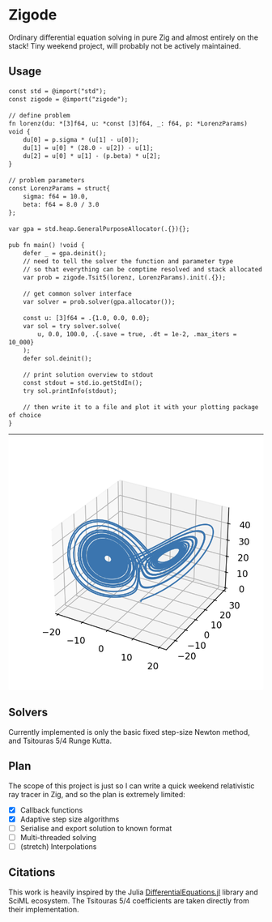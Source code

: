 # Zigode 

Ordinary differential equation solving in pure Zig and almost entirely on the stack! Tiny weekend project, will probably not be actively maintained.

## Usage

```zig
const std = @import("std");
const zigode = @import("zigode");

// define problem
fn lorenz(du: *[3]f64, u: *const [3]f64, _: f64, p: *LorenzParams) void {
    du[0] = p.sigma * (u[1] - u[0]);
    du[1] = u[0] * (28.0 - u[2]) - u[1];
    du[2] = u[0] * u[1] - (p.beta) * u[2];
}

// problem parameters
const LorenzParams = struct{
    sigma: f64 = 10.0,
    beta: f64 = 8.0 / 3.0
};

var gpa = std.heap.GeneralPurposeAllocator(.{}){};

pub fn main() !void {
    defer _ = gpa.deinit();
    // need to tell the solver the function and parameter type
    // so that everything can be comptime resolved and stack allocated
    var prob = zigode.Tsit5(lorenz, LorenzParams).init(.{});

    // get common solver interface
    var solver = prob.solver(gpa.allocator());

    const u: [3]f64 = .{1.0, 0.0, 0.0};
    var sol = try solver.solve(
        u, 0.0, 100.0, .{.save = true, .dt = 1e-2, .max_iters = 10_000}
    );
    defer sol.deinit();

    // print solution overview to stdout
    const stdout = std.io.getStdIn();
    try sol.printInfo(stdout);

    // then write it to a file and plot it with your plotting package of choice
} 
```

![lorenz-demo](./assets/lorenz.png)

## Solvers

Currently implemented is only the basic fixed step-size Newton method, and Tsitouras 5/4 Runge Kutta.

## Plan

The scope of this project is just so I can write a quick weekend relativistic ray tracer in Zig, and so the plan is extremely limited:

- [x] Callback functions
- [x] Adaptive step size algorithms
- [ ] Serialise and export solution to known format
- [ ] Multi-threaded solving
- [ ] (stretch) Interpolations

## Citations
 
This work is heavily inspired by the Julia [DifferentialEquations.jl](https://github.com/SciML/DifferentialEquations.jl) library and SciML ecosystem. The Tsitouras 5/4 coefficients are taken directly from their implementation.
